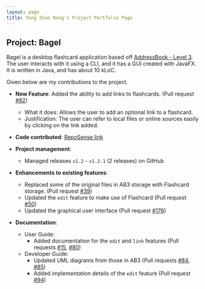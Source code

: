 ```yaml
---
layout: page
title: Yong Shan Rong's Project Portfolio Page
---
```


## Project: Bagel

Bagel is a desktop flashcard application based off [AddressBook - Level 3](https://se-education.org/addressbook-level3/).
The user interacts with it using a CLI, and it has a GUI created with JavaFX.
It is written in Java, and has about 10 kLoC.

Given below are my contributions to the project.

* **New Feature**: Added the ability to add links to flashcards. (Pull request [\#82]())
  * What it does: Allows the user to add an optional link to a flashcard.
  * Justification: The user can refer to local files or online sources easily by clicking on the link added.

* **Code contributed**: [RepoSense link](https://nus-cs2103-ay2021s1.github.io/tp-dashboard/#breakdown=true)

* **Project management**:
  * Managed releases `v1.2` - `v1.2.1` (2 releases) on GitHub

* **Enhancements to existing features**:
  * Replaced some of the original files in AB3 storage with Flashcard storage. (Pull request [\#39]())
  * Updated the `edit` feature to make use of Flashcard (Pull request [\#50]())
  * Updated the graphical user interface (Pull request [\#176]())

* **Documentation**:
  * User Guide:
    * Added documentation for the `edit` and `link` features (Pull requests [\#15](), [\#80]())
  * Developer Guide:
    * Updated UML diagrams from those in AB3 (Pull requests [\#84](), [\#85]())
    * Added implementation details of the `edit` feature (Pull request [\#94]())
